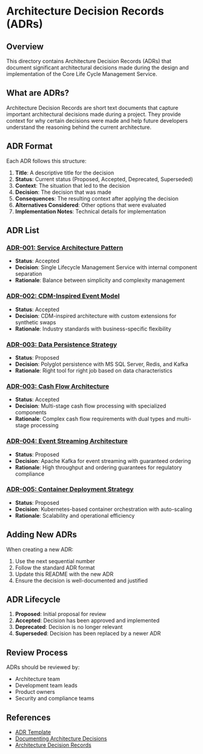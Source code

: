 # Architecture Decision Records (ADRs)

## Overview

This directory contains Architecture Decision Records (ADRs) that document significant architectural decisions made during the design and implementation of the Core Life Cycle Management Service.

## What are ADRs?

Architecture Decision Records are short text documents that capture important architectural decisions made during a project. They provide context for why certain decisions were made and help future developers understand the reasoning behind the current architecture.

## ADR Format

Each ADR follows this structure:

1. **Title**: A descriptive title for the decision
2. **Status**: Current status (Proposed, Accepted, Deprecated, Superseded)
3. **Context**: The situation that led to the decision
4. **Decision**: The decision that was made
5. **Consequences**: The resulting context after applying the decision
6. **Alternatives Considered**: Other options that were evaluated
7. **Implementation Notes**: Technical details for implementation

## ADR List

### [ADR-001: Service Architecture Pattern](001-service-architecture-pattern.md)
- **Status**: Accepted
- **Decision**: Single Lifecycle Management Service with internal component separation
- **Rationale**: Balance between simplicity and complexity management

### [ADR-002: CDM-Inspired Event Model](002-cdm-inspired-event-model.md)
- **Status**: Accepted
- **Decision**: CDM-inspired architecture with custom extensions for synthetic swaps
- **Rationale**: Industry standards with business-specific flexibility

### [ADR-003: Data Persistence Strategy](003-data-persistence-strategy.md)
- **Status**: Proposed
- **Decision**: Polyglot persistence with MS SQL Server, Redis, and Kafka
- **Rationale**: Right tool for right job based on data characteristics

### [ADR-003: Cash Flow Architecture](003-cash-flow-architecture.md)
- **Status**: Accepted
- **Decision**: Multi-stage cash flow processing with specialized components
- **Rationale**: Complex cash flow requirements with dual types and multi-stage processing

### [ADR-004: Event Streaming Architecture](004-event-streaming-architecture.md)
- **Status**: Proposed
- **Decision**: Apache Kafka for event streaming with guaranteed ordering
- **Rationale**: High throughput and ordering guarantees for regulatory compliance

### [ADR-005: Container Deployment Strategy](005-container-deployment-strategy.md)
- **Status**: Proposed
- **Decision**: Kubernetes-based container orchestration with auto-scaling
- **Rationale**: Scalability and operational efficiency

## Adding New ADRs

When creating a new ADR:

1. Use the next sequential number
2. Follow the standard ADR format
3. Update this README with the new ADR
4. Ensure the decision is well-documented and justified

## ADR Lifecycle

1. **Proposed**: Initial proposal for review
2. **Accepted**: Decision has been approved and implemented
3. **Deprecated**: Decision is no longer relevant
4. **Superseded**: Decision has been replaced by a newer ADR

## Review Process

ADRs should be reviewed by:
- Architecture team
- Development team leads
- Product owners
- Security and compliance teams

## References

- [ADR Template](https://adr.github.io/)
- [Documenting Architecture Decisions](https://cognitect.com/blog/2011/11/15/documenting-architecture-decisions)
- [Architecture Decision Records](https://github.com/joelparkerhenderson/architecture_decision_record)
